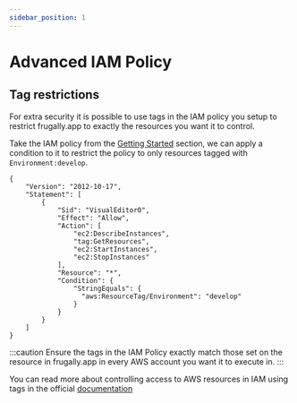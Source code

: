 ```yaml
---
sidebar_position: 1
---
```


# Advanced IAM Policy

## Tag restrictions
For extra security it is possible to use tags in the IAM policy you setup to restrict frugally.app to exactly the resources you want it to control.

Take the IAM policy from the [Getting Started](../getting-started/creating-an-iam-role) section, we can apply a condition to it to restrict the policy to only resources tagged with  `Environment:develop`.

```
{
    "Version": "2012-10-17",
    "Statement": [
        {
            "Sid": "VisualEditor0",
            "Effect": "Allow",
            "Action": [
                "ec2:DescribeInstances",
                "tag:GetResources",
                "ec2:StartInstances",
                "ec2:StopInstances"
            ],
            "Resource": "*",
            "Condition": {
                "StringEquals": {
                  "aws:ResourceTag/Environment": "develop"
                }
            }
        }
    ]
}
```


:::caution
Ensure the tags in the IAM Policy exactly match those set on the resource in frugally.app in every AWS account you want it to execute in.
:::

You can read more about controlling access to AWS resources in IAM using tags in the official [documentation](https://docs.aws.amazon.com/IAM/latest/UserGuide/access_tags.html)